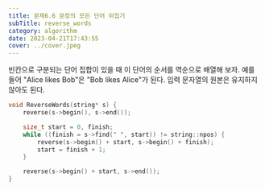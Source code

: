 ```yaml
---
title: 문제6.6 문장의 모든 단어 뒤집기
subTitle: reverse_words
category: algorithm
date: 2023-04-21T17:43:55
cover: ../cover.jpeg
---
```


빈칸으로 구분되는 단어 집합이 있을 때 이 단어의 순서를 역순으로 배열해 보자.
예를 들어 "Alice likes Bob"은 "Bob likes Alice"가 된다. 입력 문자열의 원본은 유지하지 않아도 된다.

```cpp
void ReverseWords(string* s) {
    reverse(s->begin(), s->end());

    size_t start = 0, finish;
    while ((finish = s->find(" ", start)) != string::npos) {
        reverse(s->begin() + start, s->begin() + finish);
        start = finish + 1;
    }

    reverse(s->begin() + start, s->end());
}
```
